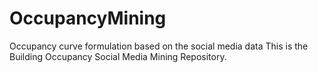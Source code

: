 # OccupancyMining
Occupancy curve formulation based on the social media data
This is the Building Occupancy Social Media Mining Repository. 
